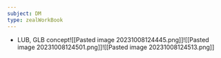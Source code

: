 ```yaml
---
subject: DM
type: zealWorkBook
---
```

- LUB, GLB concept![[Pasted image 20231008124445.png]]![[Pasted image 20231008124501.png]]![[Pasted image 20231008124513.png]]